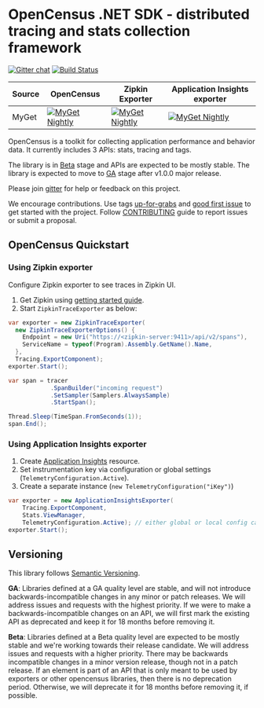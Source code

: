 # OpenCensus .NET SDK - distributed tracing and stats collection framework

[![Gitter chat][gitter-image]][gitter-url]
[![Build Status](https://opencensus.visualstudio.com/continuous-integration/_apis/build/status/ci-myget-update.yml)](https://opencensus.visualstudio.com/continuous-integration/_build/latest?definitionId=3)

| Source | OpenCensus                                                       | Zipkin Exporter                                                                                  | Application Insights exporter                                                            |
|--------|------------------------------------------------------------------|--------------------------------------------------------------------------------------------------|------------------------------------------------------------------------------------------|
| MyGet  | [![MyGet Nightly][opencensus-myget-image]][opencensus-myget-url] | [![MyGet Nightly][opencensus-exporter-zipkin-myget-image]][opencensus-exporter-zipkin-myget-url] | [![MyGet Nightly][opencensus-exporter-ai-myget-image]][opencensus-exporter-ai-myget-url] |


OpenCensus is a toolkit for collecting application performance and behavior
data. It currently includes 3 APIs: stats, tracing and tags.

The library is in [Beta](#versioning) stage and APIs are expected to be mostly
stable. The library is expected to move to [GA](#versioning) stage after v1.0.0
major release.

Please join [gitter](https://gitter.im/census-instrumentation/Lobby) for help
or feedback on this project.

We encourage contributions. Use tags [up-for-grabs][up-for-grabs-issues] and
[good first issue][good-first-issues] to get started with the project. Follow
[CONTRIBUTING](CONTRIBUTING.md) guide to report issues or submit a proposal.

## OpenCensus Quickstart

### Using Zipkin exporter

Configure Zipkin exporter to see traces in Zipkin UI.

1. Get Zipkin using [getting started guide][zipkin-get-started].
2. Start `ZipkinTraceExporter` as below:

``` csharp
var exporter = new ZipkinTraceExporter(
  new ZipkinTraceExporterOptions() {
    Endpoint = new Uri("https://<zipkin-server:9411>/api/v2/spans"),
    ServiceName = typeof(Program).Assembly.GetName().Name,
  },
  Tracing.ExportComponent);
exporter.Start();

var span = tracer
            .SpanBuilder("incoming request")
            .SetSampler(Samplers.AlwaysSample)
            .StartSpan();

Thread.Sleep(TimeSpan.FromSeconds(1));
span.End();
```

### Using Application Insights exporter

1. Create [Application Insights][ai-get-started] resource.
  1. Set instrumentation key via configuration or global settings
     (`TelemetryConfiguration.Active`).
  2. Create a separate instance (`new TelemetryConfiguration("iKey")`)

``` csharp
var exporter = new ApplicationInsightsExporter(
    Tracing.ExportComponent, 
    Stats.ViewManager,
    TelemetryConfiguration.Active); // either global or local config can be used
exporter.Start();
```

## Versioning
  
This library follows [Semantic Versioning][semver].
  
**GA**: Libraries defined at a GA quality level are stable, and will not
introduce backwards-incompatible changes in any minor or patch releases. We
will address issues and requests with the highest priority. If we were to make
a backwards-incompatible changes on an API, we will first mark the existing API
as deprecated and keep it for 18 months before removing it.
  
**Beta**: Libraries defined at a Beta quality level are expected to be mostly
stable and we're working towards their release candidate. We will address
issues and requests with a higher priority. There may be backwards incompatible
changes in a minor version release, though not in a patch release. If an
element is part of an API that is only meant to be used by exporters or other
opencensus libraries, then there is no deprecation period. Otherwise, we will
deprecate it for 18 months before removing it, if possible.

[gitter-image]: https://badges.gitter.im/census-instrumentation/lobby.svg
[gitter-url]:https://gitter.im/census-instrumentation/lobby?utm_source=badge&utm_medium=badge&utm_campaign=pr-badge&utm_content=badge
[opencensus-myget-image]:https://img.shields.io/myget/opencensus/vpre/OpenCensus.svg
[opencensus-myget-url]: https://www.myget.org/feed/opencensus/package/nuget/OpenCensus
[opencensus-exporter-zipkin-myget-image]:https://img.shields.io/myget/opencensus/vpre/OpenCensus.Exporter.Zipkin.svg
[opencensus-exporter-zipkin-myget-url]: https://www.myget.org/feed/opencensus/package/nuget/OpenCensus.Exporter.Zipkin
[opencensus-exporter-ai-myget-image]:https://img.shields.io/myget/opencensus/vpre/OpenCensus.Exporter.ApplicationInsights.svg
[opencensus-exporter-ai-myget-url]: https://www.myget.org/feed/opencensus/package/nuget/OpenCensus.Exporter.ApplicationInsights
[up-for-grabs-issues]: https://github.com/census-instrumentation/opencensus-csharp/issues?q=is%3Aissue+is%3Aopen+label%3Aup-for-grabs
[good-first-issues]: https://github.com/census-instrumentation/opencensus-csharp/issues?q=is%3Aissue+is%3Aopen+label%3A%22good+first+issue%22
[zipkin-get-started]: https://zipkin.io/pages/quickstart.html
[ai-get-started]: https://docs.microsoft.com/azure/application-insights
[semver]:http://semver.org/